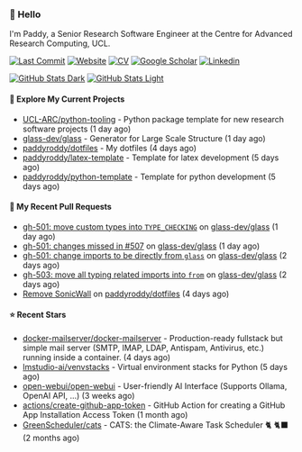 ### 👋 Hello

I'm Paddy, a Senior Research Software Engineer at the Centre for Advanced
Research Computing, UCL.

[![Last Commit](https://img.shields.io/github/last-commit/paddyroddy/paddyroddy/main?label=updated)](https://github.com/paddyroddy)
[![Website](https://img.shields.io/badge/GitHub%20Pages-222?logo=githubpages&logoColor=fff&style=for-the-badge&style=flat)](https://paddyroddy.github.io)
[![CV](https://img.shields.io/badge/CV-PDF-pink.svg)](https://paddyroddy.github.io/cv)
[![Google Scholar](https://img.shields.io/badge/Google%20Scholar-4285F4?logo=googlescholar&logoColor=fff&style=for-the-badge&style=flat)](https://scholar.google.com/citations?user=OFigHUwAAAAJ)
[![Linkedin](https://img.shields.io/badge/LinkedIn-0A66C2?logo=linkedin&logoColor=fff&style=for-the-badge&style=flat)](https://www.linkedin.com/in/patrickjamesroddy)

[![GitHub Stats Dark](https://github-readme-stats-paddyroddy.vercel.app/api?username=paddyroddy&disable_animations=true&hide_border=true&hide_title=true&include_all_commits=true&rank_icon=github&show=prs_merged,reviews&show_icons=true&theme=tokyonight)](https://github.com/paddyroddy/paddyroddy#gh-dark-mode-only)
[![GitHub Stats Light](https://github-readme-stats-paddyroddy.vercel.app/api?username=paddyroddy&disable_animations=true&hide_border=true&hide_title=true&include_all_commits=true&rank_icon=github&show=prs_merged,reviews&show_icons=true&theme=default)](https://github.com/paddyroddy/paddyroddy#gh-light-mode-only)

#### 👷 Explore My Current Projects

- [UCL-ARC/python-tooling](https://github.com/UCL-ARC/python-tooling) - Python package template for new research software projects
  (1 day ago)
- [glass-dev/glass](https://github.com/glass-dev/glass) - Generator for Large Scale Structure
  (1 day ago)
- [paddyroddy/dotfiles](https://github.com/paddyroddy/dotfiles) - My dotfiles
  (4 days ago)
- [paddyroddy/latex-template](https://github.com/paddyroddy/latex-template) - Template for latex development
  (5 days ago)
- [paddyroddy/python-template](https://github.com/paddyroddy/python-template) - Template for python development
  (5 days ago)

#### 🔨 My Recent Pull Requests

- [gh-501: move custom types into `TYPE_CHECKING`](https://github.com/glass-dev/glass/pull/520) on [glass-dev/glass](https://github.com/glass-dev/glass)
  (1 day ago)
- [gh-501: changes missed in #507](https://github.com/glass-dev/glass/pull/517) on [glass-dev/glass](https://github.com/glass-dev/glass)
  (1 day ago)
- [gh-501: change imports to be directly from `glass`](https://github.com/glass-dev/glass/pull/512) on [glass-dev/glass](https://github.com/glass-dev/glass)
  (2 days ago)
- [gh-503: move all typing related imports into `from`](https://github.com/glass-dev/glass/pull/507) on [glass-dev/glass](https://github.com/glass-dev/glass)
  (2 days ago)
- [Remove SonicWall](https://github.com/paddyroddy/dotfiles/pull/39) on [paddyroddy/dotfiles](https://github.com/paddyroddy/dotfiles)
  (4 days ago)

#### ⭐ Recent Stars

- [docker-mailserver/docker-mailserver](https://github.com/docker-mailserver/docker-mailserver) - Production-ready fullstack but simple mail server (SMTP, IMAP, LDAP, Antispam, Antivirus, etc.) running inside a container.
  (4 days ago)
- [lmstudio-ai/venvstacks](https://github.com/lmstudio-ai/venvstacks) - Virtual environment stacks for Python
  (5 days ago)
- [open-webui/open-webui](https://github.com/open-webui/open-webui) - User-friendly AI Interface (Supports Ollama, OpenAI API, ...)
  (3 weeks ago)
- [actions/create-github-app-token](https://github.com/actions/create-github-app-token) - GitHub Action for creating a GitHub App Installation Access Token
  (1 month ago)
- [GreenScheduler/cats](https://github.com/GreenScheduler/cats) - CATS: the Climate-Aware Task Scheduler 🐈 🐈‍⬛
  (2 months ago)
